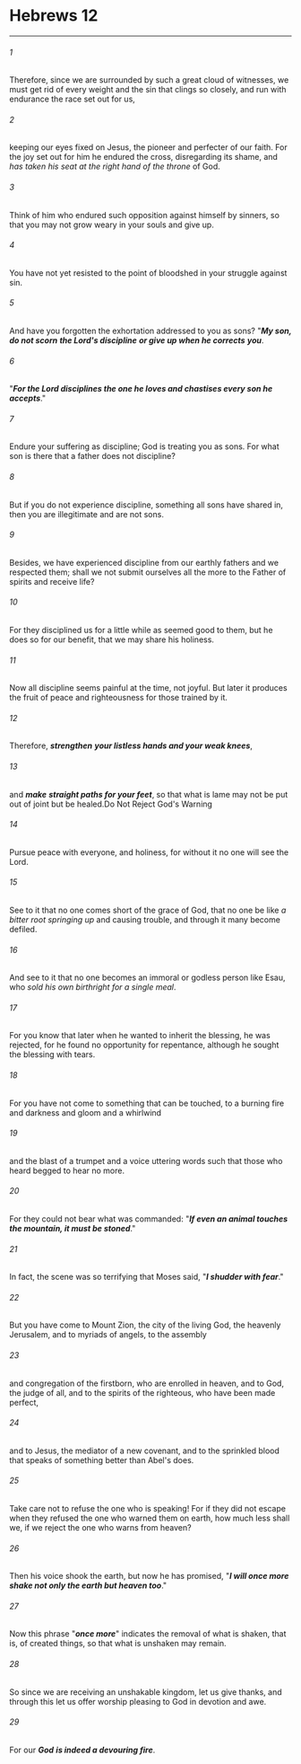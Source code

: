 # Hebrews 12
***



###### 1 
Therefore, since we are surrounded by such a great cloud of witnesses, we must get rid of every weight and the sin that clings so closely, and run with endurance the race set out for us, 

###### 2 
keeping our eyes fixed on Jesus, the pioneer and perfecter of our faith. For the joy set out for him he endured the cross, disregarding its shame, and _has taken his seat at the right hand of the throne_ of God. 

###### 3 
Think of him who endured such opposition against himself by sinners, so that you may not grow weary in your souls and give up. 

###### 4 
You have not yet resisted to the point of bloodshed in your struggle against sin. 

###### 5 
And have you forgotten the exhortation addressed to you as sons? "**_My son, do not scorn_** **_the Lord's discipline_** **_or give up when he corrects_** **_you_**. 

###### 6 
"**_For the Lord disciplines the one he loves and chastises every son he accepts_**." 

###### 7 
Endure your suffering as discipline; God is treating you as sons. For what son is there that a father does not discipline? 

###### 8 
But if you do not experience discipline, something all sons have shared in, then you are illegitimate and are not sons. 

###### 9 
Besides, we have experienced discipline from our earthly fathers and we respected them; shall we not submit ourselves all the more to the Father of spirits and receive life? 

###### 10 
For they disciplined us for a little while as seemed good to them, but he does so for our benefit, that we may share his holiness. 

###### 11 
Now all discipline seems painful at the time, not joyful. But later it produces the fruit of peace and righteousness for those trained by it. 

###### 12 
Therefore, **_strengthen_** **_your listless hands and your weak knees_**, 

###### 13 
and **_make_** **_straight paths for your feet_**, so that what is lame may not be put out of joint but be healed.Do Not Reject God's Warning 

###### 14 
Pursue peace with everyone, and holiness, for without it no one will see the Lord. 

###### 15 
See to it that no one comes short of the grace of God, that no one be like _a bitter root springing up_ and causing trouble, and through it many become defiled. 

###### 16 
And see to it that no one becomes an immoral or godless person like Esau, who _sold_ _his own birthright for a single meal_. 

###### 17 
For you know that later when he wanted to inherit the blessing, he was rejected, for he found no opportunity for repentance, although he sought the blessing with tears. 

###### 18 
For you have not come to something that can be touched, to a burning fire and darkness and gloom and a whirlwind 

###### 19 
and the blast of a trumpet and a voice uttering words such that those who heard begged to hear no more. 

###### 20 
For they could not bear what was commanded: "**_If even an animal touches the mountain, it must be stoned_**." 

###### 21 
In fact, the scene was so terrifying that Moses said, "**_I shudder with fear_**." 

###### 22 
But you have come to Mount Zion, the city of the living God, the heavenly Jerusalem, and to myriads of angels, to the assembly 

###### 23 
and congregation of the firstborn, who are enrolled in heaven, and to God, the judge of all, and to the spirits of the righteous, who have been made perfect, 

###### 24 
and to Jesus, the mediator of a new covenant, and to the sprinkled blood that speaks of something better than Abel's does. 

###### 25 
Take care not to refuse the one who is speaking! For if they did not escape when they refused the one who warned them on earth, how much less shall we, if we reject the one who warns from heaven? 

###### 26 
Then his voice shook the earth, but now he has promised, "**_I will once more shake not only the earth but heaven too_**." 

###### 27 
Now this phrase "**_once more_**" indicates the removal of what is shaken, that is, of created things, so that what is unshaken may remain. 

###### 28 
So since we are receiving an unshakable kingdom, let us give thanks, and through this let us offer worship pleasing to God in devotion and awe. 

###### 29 
For our **_God_** **_is indeed a devouring fire_**.

